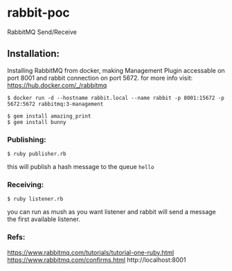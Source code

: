 # rabbit-poc
RabbitMQ Send/Receive

## Installation:
Installing RabbitMQ from docker, making Management Plugin accessable on port 8001 and rabbit connection on port 5672.
for more info visit: https://hub.docker.com/_/rabbitmq

    $ docker run -d --hostname rabbit.local --name rabbit -p 8001:15672 -p 5672:5672 rabbitmq:3-management

    $ gem install amazing_print
    $ gem install bunny

### Publishing:

    $ ruby publisher.rb

this will publish a hash message to the queue `hello`


### Receiving:

    $ ruby listener.rb

you can run as mush as you want listener and rabbit will send a message the first available listener.


### Refs:

https://www.rabbitmq.com/tutorials/tutorial-one-ruby.html
https://www.rabbitmq.com/confirms.html
http://localhost:8001
